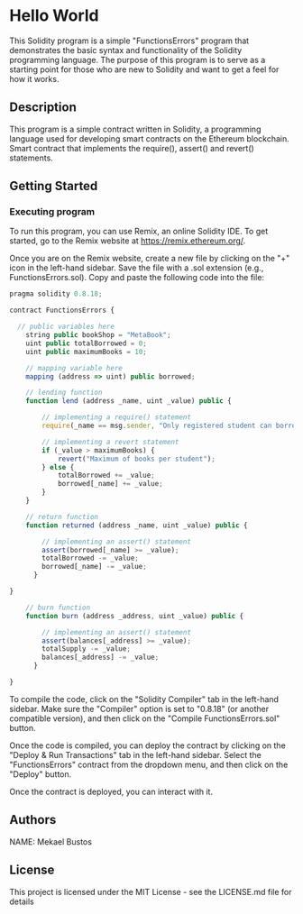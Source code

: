 # Hello World

This Solidity program is a simple "FunctionsErrors" program that demonstrates the basic syntax and functionality of the Solidity programming language. The purpose of this program is to serve as a starting point for those who are new to Solidity and want to get a feel for how it works.

## Description

This program is a simple contract written in Solidity, a programming language used for developing smart contracts on the Ethereum blockchain. Smart contract that implements the require(), assert() and revert() statements.

## Getting Started

### Executing program

To run this program, you can use Remix, an online Solidity IDE. To get started, go to the Remix website at https://remix.ethereum.org/.

Once you are on the Remix website, create a new file by clicking on the "+" icon in the left-hand sidebar. Save the file with a .sol extension (e.g., FunctionsErrors.sol). Copy and paste the following code into the file:

```javascript
pragma solidity 0.8.18;

contract FunctionsErrors {

  // public variables here
    string public bookShop = "MetaBook";
    uint public totalBorrowed = 0;
    uint public maximumBooks = 10;

    // mapping variable here
    mapping (address => uint) public borrowed;

    // lending function
    function lend (address _name, uint _value) public {

        // implementing a require() statement
        require(_name == msg.sender, "Only registered student can borrow books");

        // implementing a revert statement
        if (_value > maximumBooks) {
            revert("Maximum of books per student");
        } else {
            totalBorrowed += _value;
            borrowed[_name] += _value;
        }  
    }

    // return function
    function returned (address _name, uint _value) public {

        // implementing an assert() statement
        assert(borrowed[_name] >= _value);
        totalBorrowed -= _value;
        borrowed[_name] -= _value;
      }

}

    // burn function
    function burn (address _address, uint _value) public {

        // implementing an assert() statement
        assert(balances[_address] >= _value);
        totalSupply -= _value;
        balances[_address] -= _value;
      }

}

```

To compile the code, click on the "Solidity Compiler" tab in the left-hand sidebar. Make sure the "Compiler" option is set to "0.8.18" (or another compatible version), and then click on the "Compile FunctionsErrors.sol" button.

Once the code is compiled, you can deploy the contract by clicking on the "Deploy & Run Transactions" tab in the left-hand sidebar. Select the "FunctionsErrors" contract from the dropdown menu, and then click on the "Deploy" button.

Once the contract is deployed, you can interact with it.

## Authors

NAME: Mekael Bustos


## License

This project is licensed under the MIT License - see the LICENSE.md file for details
